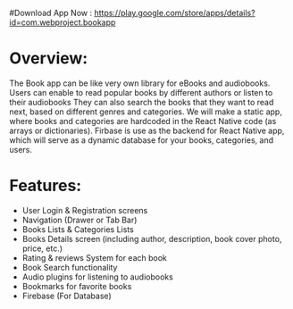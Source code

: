 #Download App Now : https://play.google.com/store/apps/details?id=com.webproject.bookapp

# Overview: 
The Book app can be like very own library for eBooks and audiobooks. Users can enable to read popular books by different authors or listen to their audiobooks They can also search the books that they want to read next, based on different genres and categories. 
We will make a static app, where books and categories are hardcoded in the React Native code (as arrays or dictionaries).  Firbase is use as the backend for React Native app, which will serve as a dynamic database for your books, categories, and users.

# Features:
<ul>
<li>User Login & Registration screens</li>
<li>Navigation (Drawer or Tab Bar)</li>
<li>Books Lists & Categories Lists</li>
<li>Books Details screen (including author, description, book cover photo, price, etc.)</li>
<li>Rating & reviews System for each book</li>
<li>Book Search functionality</li>
<li>Audio plugins for listening to audiobooks</li>
<li>Bookmarks for favorite books</li>
<li>Firebase (For Database)</li>
</ul>

